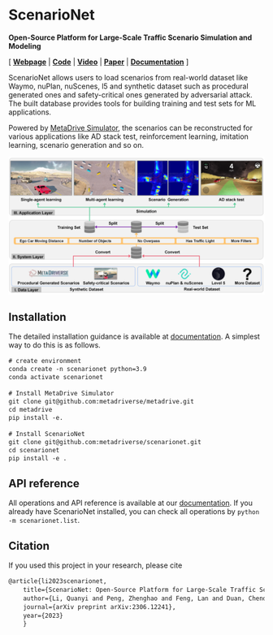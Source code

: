# ScenarioNet

**Open-Source Platform for Large-Scale Traffic Scenario Simulation and Modeling**

[
[**Webpage**](https://metadriverse.github.io/scenarionet/) |
[**Code**](https://github.com/metadriverse/scenarionet) |
[**Video**](https://youtu.be/3bOqswXP6OA) |
[**Paper**](http://arxiv.org/abs/2306.12241) |
[**Documentation**](https://scenarionet.readthedocs.io/en/latest/)
]

ScenarioNet allows users to load scenarios from real-world dataset like Waymo, nuPlan, nuScenes, l5 and synthetic
dataset such as procedural generated ones and safety-critical ones generated by adversarial attack.
The built database provides tools for building training and test sets for ML applications.

Powered by [MetaDrive Simulator](https://github.com/metadriverse/metadrive), the scenarios can be reconstructed for
various applications like AD stack test, reinforcement learning, imitation learning, scenario generation and so on.

![system](docs/asset/system_01.png)

## Installation

The detailed installation guidance is available
at [documentation](https://scenarionet.readthedocs.io/en/latest/install.html).
A simplest way to do this is as follows.

```
# create environment
conda create -n scenarionet python=3.9
conda activate scenarionet

# Install MetaDrive Simulator
git clone git@github.com:metadriverse/metadrive.git
cd metadrive
pip install -e.

# Install ScenarioNet
git clone git@github.com:metadriverse/scenarionet.git
cd scenarionet
pip install -e .
```

## API reference

All operations and API reference is available at
our [documentation](https://scenarionet.readthedocs.io/en/latest/operations.html).
If you already have ScenarioNet installed, you can check all operations by `python -m scenarionet.list`.

## Citation

If you used this project in your research, please cite

```latex
@article{li2023scenarionet,
    title={ScenarioNet: Open-Source Platform for Large-Scale Traffic Scenario Simulation and Modeling},
    author={Li, Quanyi and Peng, Zhenghao and Feng, Lan and Duan, Chenda and Mo, Wenjie and Zhou, Bolei and others},
    journal={arXiv preprint arXiv:2306.12241},
    year={2023}
    }
```
